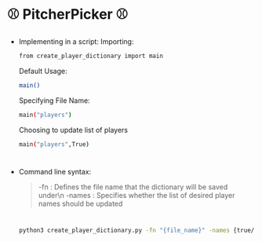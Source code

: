 # **⚾ PitcherPicker ⚾**

- Implementing in a script:
    Importing:
    ```sh
    from create_player_dictionary import main
    ```
    Default Usage:
    ```sh
    main()
    ```
    Specifying File Name:
    ```sh
    main("players")
    ```
    Choosing to update list of players
    ```sh
    main("players",True)
    ```
#
#

- Command line syntax:
    
    > -fn  : Defines the file name that the dictionary will be saved under\n
    > -names  : Specifies whether the list of desired player names should be updated
  #
    ```sh
    python3 create_player_dictionary.py -fn "{file_name}" -names {true/false}
    ```
